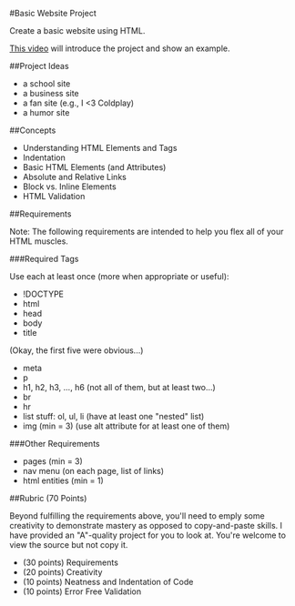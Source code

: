 #Basic Website Project

Create a basic website using HTML.

[This video](http://www.youtube.com/watch?v=8OW8q8uvBrc) will introduce the project and show an example.

##Project Ideas

* a school site
* a business site
* a fan site (e.g., I <3 Coldplay)
* a humor site

##Concepts

* Understanding HTML Elements and Tags
* Indentation
* Basic HTML Elements (and Attributes)
* Absolute and Relative Links
* Block vs. Inline Elements
* HTML Validation

##Requirements

Note: The following requirements are intended to help you flex all of your HTML muscles.

###Required Tags

Use each at least once (more when appropriate or useful):

* !DOCTYPE
* html
* head
* body
* title

(Okay, the first five were obvious...)

* meta
* p
* h1, h2, h3, ..., h6 (not all of them, but at least two...)
* br
* hr
* list stuff: ol, ul, li (have at least one "nested" list)
* img (min = 3) (use alt attribute for at least one of them)

###Other Requirements

* pages (min = 3)
* nav menu (on each page, list of links)
* html entities (min = 1)

##Rubric (70 Points)

Beyond fulfilling the requirements above, you'll need to emply some creativity to demonstrate mastery as opposed to copy-and-paste skills. I have provided an "A"-quality project for you to look at. You're welcome to view the source but not copy it.

* (30 points) Requirements
* (20 points) Creativity
* (10 points) Neatness and Indentation of Code
* (10 points) Error Free Validation